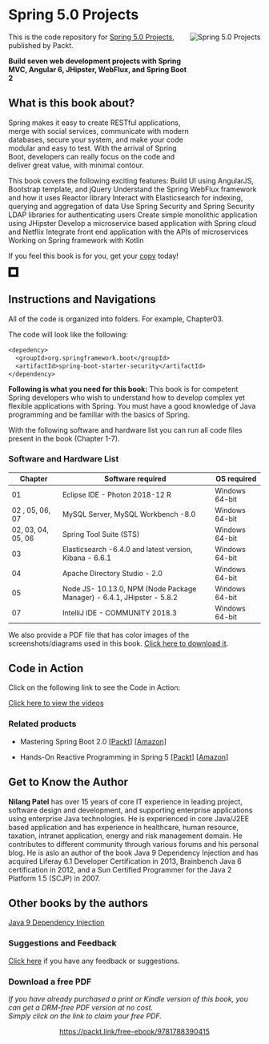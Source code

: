 # Spring 5.0 Projects

<a href="https://www.packtpub.com/application-development/spring-50-projects"><img src="https://dz13w8afd47il.cloudfront.net/sites/default/files/imagecache/ppv4_main_book_cover/B08201_MockupCover.png" alt="Spring 5.0 Projects" height="256px" align="right"></a>

This is the code repository for [Spring 5.0 Projects](https://www.packtpub.com/application-development/spring-50-projects), published by Packt.

**Build seven web development projects with Spring MVC, Angular 6, JHipster, WebFlux, and Spring Boot 2**

## What is this book about?
Spring makes it easy to create RESTful applications, merge with social services, communicate with modern databases, secure your system, and make your code modular and easy to test. With the arrival of Spring Boot, developers can really focus on the code and deliver great value, with minimal contour.

This book covers the following exciting features:
Build UI using AngularJS, Bootstrap template, and jQuery 
Understand the Spring WebFlux framework and how it uses Reactor library 
Interact with Elasticsearch for indexing, querying and aggregation of data 
Use Spring Security and Spring Security LDAP libraries for authenticating users 
Create simple monolithic application using JHipster 
Develop a microservice based application with Spring cloud and Netflix 
Integrate front end application with the APIs of microservices 
Working on Spring framework with Kotlin 

If you feel this book is for you, get your [copy](https://www.amazon.com/dp/1788390415) today!

<a href="https://www.packtpub.com/?utm_source=github&utm_medium=banner&utm_campaign=GitHubBanner"><img src="https://raw.githubusercontent.com/PacktPublishing/GitHub/master/GitHub.png" 
alt="https://www.packtpub.com/" border="5" /></a>

## Instructions and Navigations
All of the code is organized into folders. For example, Chapter03.

The code will look like the following:
```
<depedency>
  <groupId>org.springframework.boot</groupId>
  <artifactId>spring-boot-starter-security</artifactId>
</dependency>
```

**Following is what you need for this book:**
This book is for competent Spring developers who wish to understand how to develop complex yet flexible applications with Spring. You must have a good knowledge of Java programming and be familiar with the basics of Spring.

With the following software and hardware list you can run all code files present in the book (Chapter 1-7).
### Software and Hardware List
| Chapter            | Software required                                                       | OS required    |
| -------------------| ------------------------------------------------------------------------| ---------------|
|    01              | Eclipse IDE - Photon 2018-12 R                                          | Windows 64-bit |
| 02 , 05, 06, 07    | MySQL Server, MySQL Workbench -8.0                                      | Windows 64-bit |
| 02, 03, 04, 05, 06 | Spring Tool Suite (STS)                                                 | Windows 64-bit |
| 03                 | Elasticsearch -6.4.0 and latest version, Kibana - 6.6.1                 | Windows 64-bit |
| 04                 | Apache Directory Studio - 2.0                                           | Windows 64-bit |
| 05                 | Node JS- 10.13.0, NPM (Node Package Manager) - 6.4.1, JHipster - 5.8.2  | Windows 64-bit |
| 07                 | IntelliJ IDE - COMMUNITY 2018.3                                         | Windows 64-bit |


We also provide a PDF file that has color images of the screenshots/diagrams used in this book. [Click here to download it](https://www.packtpub.com/sites/default/files/downloads/9781788390415_ColorImages.pdf).

## Code in Action

Click on the following link to see the Code in Action:

[Click here to view the videos](http://bit.ly/2ED57Ss)

### Related products
* Mastering Spring Boot 2.0 [[Packt]](https://www.packtpub.com/application-development/mastering-spring-boot-20?utm_source=github&utm_medium=repository&utm_campaign=9781787127562 ) [[Amazon]](https://www.amazon.com/dp/1787127567)

* Hands-On Reactive Programming in Spring 5 [[Packt]](https://www.packtpub.com/application-development/hands-reactive-programming-spring-5?utm_source=github&utm_medium=repository&utm_campaign=) [[Amazon]](https://www.amazon.com/dp/1787284956)


## Get to Know the Author
**Nilang Patel**
has over 15 years of core IT experience in leading project, software design and development, and supporting enterprise applications using enterprise Java technologies. He is experienced in core Java/J2EE based application and has experience in healthcare, human resource, taxation, intranet application, energy and risk management domain. He contributes to different community through various forums and his personal blog. He is aslo an author of the book Java 9 Dependency Injection and has acquired Liferay 6.1 Developer Certification in 2013, Brainbench Java 6 certification in 2012, and a Sun Certified Programmer for the Java 2 Platform 1.5 (SCJP) in 2007.


## Other books by the authors
[Java 9 Dependency Injection](https://www.packtpub.com/application-development/java-9-dependency-injection?utm_source=github&utm_medium=repository&utm_campaign=9781788296250 )


### Suggestions and Feedback
[Click here](https://docs.google.com/forms/d/e/1FAIpQLSdy7dATC6QmEL81FIUuymZ0Wy9vH1jHkvpY57OiMeKGqib_Ow/viewform) if you have any feedback or suggestions.


### Download a free PDF

 <i>If you have already purchased a print or Kindle version of this book, you can get a DRM-free PDF version at no cost.<br>Simply click on the link to claim your free PDF.</i>
<p align="center"> <a href="https://packt.link/free-ebook/9781788390415">https://packt.link/free-ebook/9781788390415 </a> </p>